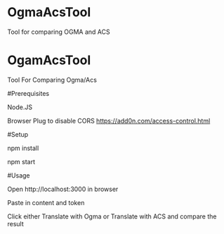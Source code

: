 # OgmaAcsTool
Tool for comparing OGMA and ACS

# OgamAcsTool
Tool For Comparing Ogma/Acs

#Prerequisites

Node.JS

Browser Plug to disable CORS https://add0n.com/access-control.html

#Setup

npm install

npm start

#Usage

Open http://localhost:3000 in browser

Paste in content and token

Click either Translate with Ogma or Translate with ACS and compare the result
